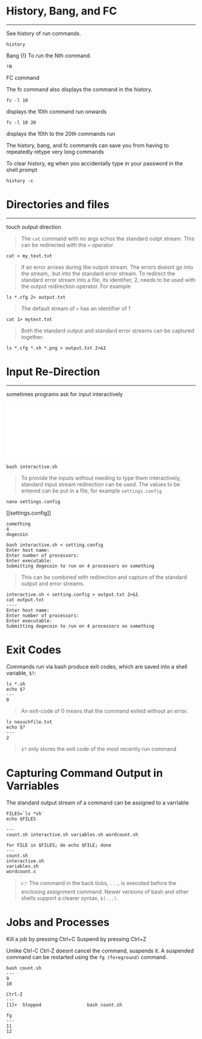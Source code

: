 # History, Bang, and FC

---

See history of run commands.

```
history
```

Bang {!}
To run the Nth command.

```
!N 
```

FC command

The fc command also displays the command in the history.

```
fc -l 10 
```

displays the 10th command run onwards

```
fc -l 10 20 
```

displays the 10th to the 20th commands run

The history, bang, and fc commands can save you from having to repeatedly retype very long
commands

To clear history, eg when you accidentally type in your password in the shell prompt

```
history -c
```

# Directories and files

---
touch
output direction
> The `cat` command with no args echos the standard outpt stream. This can be redirected with the `>` operator

```
cat > my_text.txt
```

> if an error arrises during the outpot stream. The errors doesnt go into the stream,. but into the standard error stream. To redirect the standard error stream into a file, its identifier, 2, needs to be used with the output redirection operator. For example

```
ls *.cfg 2> output.txt
```

> The default stream of `>` has an identifier of 1

```
cat 1> mytext.txt
```

> Both the standard output and standard error streams can be captured together.

```
ls *.cfg *.sh *.png > output.txt 2>&1
```

# Input Re-Direction

---
sometimes programs ask for input interactively

![](<Programing Skills/Programming-Skills-git/shell/interactive.sh>)

```
bash interactive.sh
```
> To provide the inputs without needing to type them interactively, standard input stream redirection can be used. The values to be entered can be put in a file, for example `settings.config`

``` 
nano settings.config
``` 
[[settings.config]]

```
something
4 
dogecoin
```
```
bash interactive.sh < setting.config
Enter host name:
Enter number of processors:
Enter executable:
Submitting dogecoin to run on 4 processors on something
```
> This can be combined with redirection and capture of the standard output and error streams.

```
interactive.sh < setting.config > output.txt 2>&1
cat output.txt
----
Enter host name:
Enter number of processors:
Enter executable:
Submitting dogecoin to run on 4 processors on something
```

# Exit Codes
Commands run via bash produce exit codes, which are saved into a shell variable, `$?`:

```
ls *.sh
echo $?
---
0
```
> An exit-code of 0 means that the command exited without an error.

```
ls nosuchfile.txt
echo $?
---
2
```
> `$?` only stores the exit code of the most recently run command

# Capturing Command Output in Varriables
The standard output stream of a command can be assigned to a varriable 
```
FILES=`ls *sh`
echo $FILES

---
count.sh interactive.sh variables.sh wordcount.sh
```
```
for FILE in $FILES; do echo $FILE; done
---
count.sh
interactive.sh
variables.sh
wordcount.s
```
> 👉 The command in the back ticks, `...`, is executed before the enclosing assignment command. Newer versions of bash and other shells support a clearer syntax, `$(...)`.

# Jobs and Processes

Kill a job by pressing Ctrl+C
Suspend by pressing Ctrl+Z

Unlike Ctrl-C Ctrl-Z doesnt cancel the command, suspends it. A suspended command can be restarted using the `fg (foreground)` command. 
```
bash count.sh
---
9
10

Ctrl-Z
---
[1]+  Stopped                 bash count.sh

fg
---
11
12
```